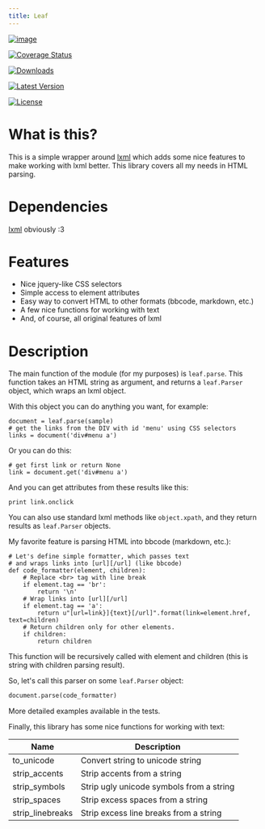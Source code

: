 ```yaml
---
title: Leaf
---
```


[![image](https://travis-ci.org/romankoblov/leaf.png?branch=master)](https://travis-ci.org/romankoblov/leaf)

[![Coverage Status](https://coveralls.io/repos/github/romankoblov/leaf/badge.svg?branch=master)](https://coveralls.io/github/romankoblov/leaf?branch=master)

[![Downloads](https://img.shields.io/pypi/dm/Leaf.svg)](https://pypi.python.org/pypi/Leaf/)

[![Latest Version](https://img.shields.io/pypi/v/leaf.svg)](https://pypi.python.org/pypi/leaf/)

[![License](https://img.shields.io/pypi/l/Leaf.svg)](https://pypi.python.org/pypi/Leaf/)

What is this?
=============

This is a simple wrapper around [lxml](http://lxml.de/) which adds some
nice features to make working with lxml better. This library covers all
my needs in HTML parsing.

Dependencies
============

[lxml](http://lxml.de/) obviously :3

Features
========

-   Nice jquery-like CSS selectors
-   Simple access to element attributes
-   Easy way to convert HTML to other formats (bbcode, markdown, etc.)
-   A few nice functions for working with text
-   And, of course, all original features of lxml

Description
===========

The main function of the module (for my purposes) is `leaf.parse`. This
function takes an HTML string as argument, and returns a `leaf.Parser`
object, which wraps an lxml object.

With this object you can do anything you want, for example:

    document = leaf.parse(sample)
    # get the links from the DIV with id 'menu' using CSS selectors
    links = document('div#menu a')

Or you can do this:

    # get first link or return None
    link = document.get('div#menu a')

And you can get attributes from these results like this:

    print link.onclick

You can also use standard lxml methods like `object.xpath`, and they
return results as `leaf.Parser` objects.

My favorite feature is parsing HTML into bbcode (markdown, etc.):

    # Let's define simple formatter, which passes text
    # and wraps links into [url][/url] (like bbcode)
    def code_formatter(element, children):
        # Replace <br> tag with line break
        if element.tag == 'br':
            return '\n'
        # Wrap links into [url][/url]
        if element.tag == 'a':
            return u"[url=link}]{text}[/url]".format(link=element.href, text=children)
        # Return children only for other elements.
        if children:
            return children

This function will be recursively called with element and children (this
is string with children parsing result).

So, let\'s call this parser on some `leaf.Parser` object:

```py
document.parse(code_formatter)
```

More detailed examples available in the tests.

Finally, this library has some nice functions for working with text:

| Name             | Description                              |
| ---------------- | ---------------------------------------- |
| to_unicode       | Convert string to unicode string         |
| strip_accents    | Strip accents from a string              |
| strip_symbols    | Strip ugly unicode symbols from a string |
| strip_spaces     | Strip excess spaces from a string        |
| strip_linebreaks | Strip excess line breaks from a string   |

